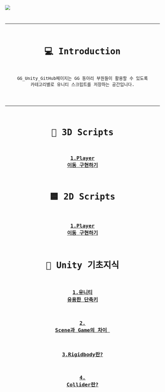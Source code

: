 <img src="https://capsule-render.vercel.app/api?type=Rounded&color=auto&height=300&section=header&text=GG%20Unity%20GitHub&fontSize=95" />
 

<div align = "center"><pre>

 ---
 
 # 💻 Introduction
  GG_Unity_GitHub페이지는
  GG 동아리 부원들이 활용할 수 있도록 카테고리별로 유니티 스크립트를 저장하는 공간입니다.<br><br>


---

 # 🧊 3D Scripts 
 ### [1.Player 이동 구현하기](https://github.com/starhome7/GG_Unity_GitHub/blob/main/3D%20Scripts/1.%20Player%20%EC%9D%B4%EB%8F%99%20%EA%B5%AC%ED%98%84%ED%95%98%EA%B8%B0/1.%20Player%20%EC%9D%B4%EB%8F%99%20%EA%B5%AC%ED%98%84%ED%95%98%EA%B8%B0.md)
 


# 🟦 2D Scripts
 ### [1.Player 이동 구현하기](https://github.com/starhome7/GG_Unity_GitHub/blob/main/3D%20Scripts/1.%20Player%20%EC%9D%B4%EB%8F%99%20%EA%B5%AC%ED%98%84%ED%95%98%EA%B8%B0/1.%20Player%20%EC%9D%B4%EB%8F%99%20%EA%B5%AC%ED%98%84%ED%95%98%EA%B8%B0.md)
 




 # 📝 Unity 기초지식
  ### [1.유니티 유용한 단축키](https://github.com/starhome7/GG_Unity_GitHub/blob/a308e72ad731033d3770bdc0caf4d0b0b1b261f7/Unity_Basic/1.%EC%9C%A0%EB%8B%88%ED%8B%B0%20%EC%9C%A0%EC%9A%A9%ED%95%9C%20%EB%8B%A8%EC%B6%95%ED%82%A4/1.%EC%9C%A0%EB%8B%88%ED%8B%B0%20%EC%9C%A0%EC%9A%A9%ED%95%9C%20%EB%8B%A8%EC%B6%95%ED%82%A4.md)
  ### [2. Scene과 Game의 차이 ](https://github.com/starhome7/GG_Unity_GitHub/blob/a308e72ad731033d3770bdc0caf4d0b0b1b261f7/Unity_Basic/2.%20Scene%EA%B3%BC%20Game%EC%9D%98%20%EC%B0%A8%EC%9D%B4%20/2.%20Scene%EA%B3%BC%20Game%EC%9D%98%20%EC%B0%A8%EC%9D%B4%20.md)
  ### [3.Rigidbody란?](https://github.com/starhome7/GG_Unity_GitHub/blob/a308e72ad731033d3770bdc0caf4d0b0b1b261f7/Unity_Basic/3.Rigidbody%EB%9E%80%3F/3.Rigidbody%EB%9E%80%3F.md)
  ### [4. Collider란?](https://github.com/starhome7/GG_Unity_GitHub/blob/a308e72ad731033d3770bdc0caf4d0b0b1b261f7/Unity_Basic/4.%20Collider%EB%9E%80%3F/4.%20Collider%EB%9E%80%3F.md)
</pre></div>






  
